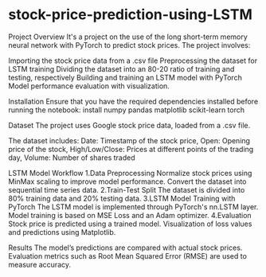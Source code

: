# stock-price-prediction-using-LSTM

Project Overview
It's a project on the use of the long short-term memory neural network with PyTorch to predict stock prices. The project involves:

Importing the stock price data from a .csv file
Preprocessing the dataset for LSTM training
Dividing the dataset into an 80-20 ratio of training and testing, respectively
Building and training an LSTM model with PyTorch
Model performance evaluation with visualization.

Installation
Ensure that you have the required dependencies installed before running the notebook:
install numpy pandas matplotlib scikit-learn torch

Dataset
The project uses Google stock price data, loaded from a .csv file. 

The dataset includes:
Date: Timestamp of the stock price,
Open: Opening price of the stock,
High/Low/Close: Prices at different points of the trading day,
Volume: Number of shares traded

LSTM Model Workflow
1.Data Preprocessing
Normalize stock prices using MinMax scaling to improve model performance.
Convert the dataset into sequential time series data.
2.Train-Test Split
The dataset is divided into 80% training data and 20% testing data.
3.LSTM Model Training with PyTorch
The LSTM model is implemented through PyTorch's nn.LSTM layer.
Model training is based on MSE Loss and an Adam optimizer.
4.Evaluation
Stock price is predicted using a trained model.
Visualization of loss values and predictions using Matplotlib.

Results
The model’s predictions are compared with actual stock prices.
Evaluation metrics such as Root Mean Squared Error (RMSE) are used to measure accuracy.

